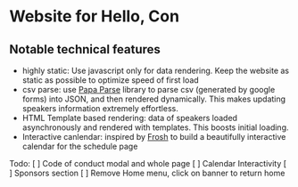 # Website for Hello, Con
## Notable technical features
- highly static: Use javascript only for data rendering. Keep the website as static as possible to optimize speed of first load
- csv parse: use [Papa Parse](http://papaparse.com/) library to parse csv (generated by google forms) into JSON, and then rendered dynamically. This makes updating speakers information extremely effortless.
- HTML Template based rendering: data of speakers loaded asynchronously and rendered with templates. This boosts initial loading.
- Interactive canlendar: inspired by [Frosh](https://www.orientation.skule.ca/) to build a beautifully interactive calendar for the schedule page

Todo:
 [ ] Code of conduct modal and whole page
 [ ] Calendar Interactivity
 [ ] Sponsors section
 [ ] Remove Home menu, click on banner to return home
